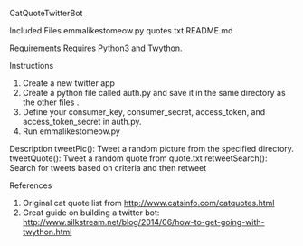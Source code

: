 CatQuoteTwitterBot

Included Files
	emmalikestomeow.py
	quotes.txt
	README.md
	
Requirements
	Requires Python3 and Twython.

Instructions

1. Create a new twitter app
2. Create a python file called auth.py and save it in the same directory as the other files .
3. Define your consumer_key, consumer_secret, access_token, and access_token_secret in auth.py.
4. Run emmalikestomeow.py

Description
	tweetPic(): Tweet a random picture from the specified directory.
	tweetQuote(): Tweet a random quote from quote.txt
	retweetSearch(): Search for tweets based on criteria and then retweet

References
1. Original cat quote list from http://www.catsinfo.com/catquotes.html
2. Great guide on building a twitter bot: http://www.silkstream.net/blog/2014/06/how-to-get-going-with-twython.html
